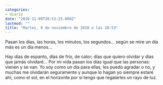```yaml
---
categories:
- diario
date: "2010-11-09T20:53:25.000Z"
lastmod: ""
title: "Martes, 9 de noviembre de 2010 a las 20:53"
---
```


Pasan los dí­as, las horas, los minutos, los segundos... según se mire un dí­a más es un dí­a menos...

Hay dí­as de espanto, dí­as de frí­o, de calor; dí­as que quiero olvidar y dí­as que jamás olvidaré...
Por mi vida pasan los dí­as igual que las personas: vienen y se van. Yo soy como un dí­a para ellas, les puedo agradar o no, y muchas me olvidarán seguramente y aunque lo hagan yo siempre estaré ahí­, como el sol, en el horizonte por si tengo que regalarles un rayo de luz.